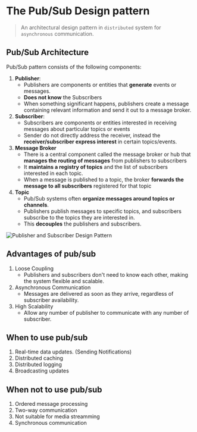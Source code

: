 # The Pub/Sub Design pattern
> An architectural design pattern in `distributed` system for `asynchronous` communication.


## Pub/Sub Architecture

Pub/Sub pattern consists of the following components:
1. **Publisher**:
    - Publishers are components or entities that **generate** events or messages. 
    - **Does not know** the Subscribers
    - When something significant happens, publishers create a message containing relevant information and send it out to a message broker.
2. **Subscriber**:
    - Subscribers are components or entities interested in receiving messages about particular topics or events
    - Sender do not directly address the receiver, instead the **receiver/subscriber express interest** in certain topics/events.
3. **Message Broker**
    - There is a central component called the message broker or hub that **manages the routing of messages** from publishers to subscribers
    -  It **maintains a registry of topics** and the list of subscribers interested in each topic.
    - When a message is published to a topic, the broker **forwards the message to all subscribers** registered for that topic
4. **Topic**
    - Pub/Sub systems often **organize messages around topics or channels**.
    - Publishers publish messages to specific topics, and subscribers subscribe to the topics they are interested in.
    - This **decouples** the publishers and subscribers.



![Publisher and Subscriber Design Pattern](images/pub-sub_design_pattern.jpg)


## Advantages of pub/sub
1. Loose Coupling
    - Publishers and subscribers don't need to know each other, making the system flexible and scalable.
2. Asynchronous Communication
    - Messages are delivered as soon as they arrive, regardless of subscriber availability.
3. High Scalability
    - Allow any number of publisher to communicate with any number of subscriber.


## When to use pub/sub

1. Real-time data updates. (Sending Notifications)
2. Distributed caching
3. Distributed logging
4. Broadcasting updates

## When not to use pub/sub

1. Ordered message processing
2. Two-way communication
3. Not suitable for media streamming
4. Synchronous communication


<!-- Notes:
1. Distributed system will not have permenant connection between two system
2. What happens if the server dies? will client be able to retrive them?
Ans: messages should stay even in case of failure.
3. For distributed systems we need to think about persistent storage -->
